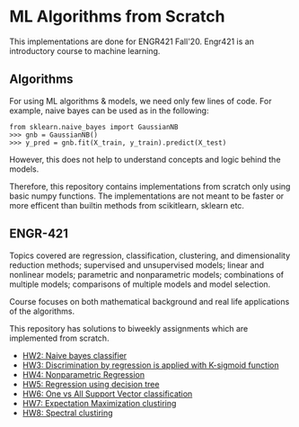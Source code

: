 # ML Algorithms from Scratch
This implementations are done for ENGR421 Fall'20. Engr421 is an introductory course to machine learning.

## Algorithms
For using ML algorithms & models, we need only few lines of code. For example, naive bayes can be used as in the following:
```
from sklearn.naive_bayes import GaussianNB
>>> gnb = GaussianNB()
>>> y_pred = gnb.fit(X_train, y_train).predict(X_test)
```
However, this does not help to understand concepts and logic behind the models.

Therefore, this repository contains implementations from scratch only using basic numpy functions.
The implementations are not meant to be faster or more efficent than builtin methods from scikitlearn, sklearn etc.


## ENGR-421
Topics covered are regression, classification, clustering, and dimensionality reduction methods; supervised and unsupervised models; linear and nonlinear models; parametric and nonparametric models; combinations of multiple models; comparisons of multiple models and model selection.

Course focuses on both mathematical background and real life applications of the algorithms.

This repository has solutions to biweekly assignments which are implemented from scratch.
- [HW2: Naive bayes classifier](https://github.com/iremddemir/ml-algorithms-from-scratch/tree/main/hw2_naive_bayes_classifier)
- [HW3: Discrimination by regression is applied with K-sigmoid function](https://github.com/iremddemir/ml-algorithms-from-scratch/tree/main/hw3_discrimination_by_regression)
- [HW4: Nonparametric Regression](https://github.com/iremddemir/ml-algorithms-from-scratch/tree/main/hw4_nonparametric_regression)
- [HW5: Regression using decision tree](https://github.com/iremddemir/ml-algorithms-from-scratch/tree/main/hw5_decision_tree_regression)
- [HW6: One vs All Support Vector classification](https://github.com/iremddemir/ml-algorithms-from-scratch/tree/main/hw6_oVa_svm_classification)
- [HW7: Expectation Maximization clustiring](https://github.com/iremddemir/ml-algorithms-from-scratch/tree/main/hw7_expectation_maximization_clustering)
- [HW8: Spectral clustiring](https://github.com/iremddemir/ml-algorithms-from-scratch/tree/main/hw8_spectral_clustering)
